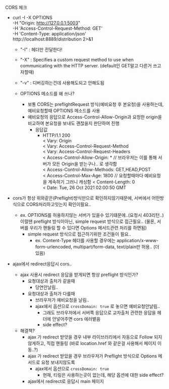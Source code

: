 CORS 체크

- curl -I -X OPTIONS \
  -H "Origin: http://127.0.0.1:5003" \
  -H 'Access-Control-Request-Method: GET' \
  -H 'Content-Type: application/json' \
  http://localhost:8889/distribution 2>&1

  - "-I" : 헤더만 전달한다!
  - "-X" : Specifies a custom request method to use when communicating with the HTTP server. (default인 GET말고 다른거 쓰고자할때)
  - "-v" : 디버깅하는건데 사용해도되고 안해도됨

  - OPTIONS 메소드를 왜 쓰나?
    - 보통 CORS는 preflightRequest 방식(예비요청 후 본요청)을 사용하는데, 예비요청할때 OPTIONS 메소드를 사용
    - 예비요청의 응답으로 Access-Control-Allow-Origin과 요청한 origin을 비교하여 본요청을 보내도 괜찮을지 판단하여 진행
      - 응답값
        - HTTP/1.1 200  
            < Vary: Origin  
            < Vary: Access-Control-Request-Method  
            < Vary: Access-Control-Request-Headers  
            < Access-Control-Allow-Origin: * // 브라우저는 이를 통해 서버가 모든 Origin을 받는구나.. 로 생각함   
            < Access-Control-Allow-Methods: GET,HEAD,POST  
            < Access-Control-Max-Age: 1800  // 요청할때마다 예비요청을 계속하기 그러니 캐싱함
            < Content-Length: 0  
            < Date: Tue, 26 Oct 2021 02:00:50 GMT


- cors가 항상 위와같은(Preflight)방식만으로 확인하지않기때문에, 서버에서 어떤방식으로 CORS처리하고잇는지 확인이필요.. 
  - ex. OPTIONS를 허용하지않는 서버가 있을수 있기떄문에..(요청시 403리턴..) 이럴땐 preflight 방식이아닌, simple request 방식으로 접근필요.. (물론, 서버를 우리가 핸들링 할 수 있다면 Options 메서드관련 처리를 하면됨)
    - simple request 방식으로 접근하기위한 조건들이 필요..
      - ex. Content-Type 헤더를 사용할 경우에는 application/x-www-form-urlencoded, multipart/form-data, text/plain만 허용.. (더 있음)

- ajax에서 redirect응답시 cors..
  - ajax 사용시 redirect 응답을 받게되면 항상 preflight 방식인가?
    - 요청대상과 출처가 같을때
      - 당연안날림..
    - 요청대상과 출처가 다를때
      - 브라우저가 예비요청을 날림..
      - ajax에서 옵션으로 `crossDomain: true` 로 놓으면 예비요청안날림..
        - 그래도 브라우저에서 서버쪽 응답으로 교차출처 관련한 응답을 헤더에 안넣어주면 cors 에러뱉음
        - side effect?
  - 해결책?
    - ajax 가 redirect 받앗을 경우 내부 라이브러리에서 자동으로 Follow 되지않게하고, 직접 핸들링 (바로 location.href 와 같은걸 사용해서 페이지 이동..?)
    - ajax 가 redirect 받았을 경우 브라우저가 Preflight 방식으로 Options 메서드로 요청 보내지않도록
      - ajax에서 옵션으로 `crossDomain: true`
        - 현재, 티링은 사용하는곳이 없는데, 해당 옵션에 대한 side effect?
    - ajax에서 redirect로 응답시 main 페이지